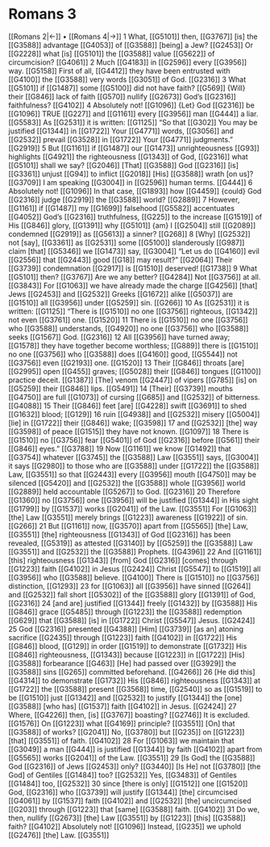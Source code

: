 # Romans 3
[[Romans 2|←]] • [[Romans 4|→]]
1 What, [[G5101]] then, [[G3767]] [is] the [[G3588]] advantage [[G4053]] of [[G3588]] [being] a Jew? [[G2453]] Or [[G2228]] what [is] [[G5101]] the [[G3588]] value [[G5622]] of circumcision? [[G4061]] 
2 Much [[G4183]] in [[G2596]] every [[G3956]] way. [[G5158]] First of all, [[G4412]] they have been entrusted with [[G4100]] the [[G3588]] very words [[G3051]] of God. [[G2316]] 
3 What [[G5101]] if [[G1487]] some [[G5100]] did not have faith? [[G569]] {Will} their [[G846]] lack of faith [[G570]] nullify [[G2673]] God’s [[G2316]] faithfulness? [[G4102]] 
4 Absolutely not! [[G1096]] {Let} God [[G2316]] be [[G1096]] TRUE [[G227]] and [[G1161]] every [[G3956]] man [[G444]] a liar. [[G5583]] As [[G2531]] it is written: [[G1125]] “So that [[G302]] You may be justified [[G1344]] in [[G1722]] Your [[G4771]] words, [[G3056]] and [[G2532]] prevail [[G3528]] in [[G1722]] Your [[G4771]] judgments.” [[G2919]] 
5 But [[G1161]] if [[G1487]] our [[G1473]] unrighteousness [[G93]] highlights [[G4921]] the righteousness [[G1343]] of God, [[G2316]] what [[G5101]] shall we say? [[G2046]] [That] [[G3588]] God [[G2316]] [is] [[G3361]] unjust [[G94]] to inflict [[G2018]] [His] [[G3588]] wrath [on us]? [[G3709]] I am speaking [[G3004]] in [[G2596]] human terms. [[G444]] 
6 Absolutely not! [[G1096]] In that case, [[G1893]] how [[G4459]] {could} God [[G2316]] judge [[G2919]] the [[G3588]] world? [[G2889]] 
7 However, [[G1161]] if [[G1487]] my [[G1699]] falsehood [[G5582]] accentuates [[G4052]] God’s [[G2316]] truthfulness, [[G225]] to the increase [[G1519]] of His [[G846]] glory, [[G1391]] why [[G5101]] {am} I [[G2504]] still [[G2089]] condemned [[G2919]] as [[G5613]] a sinner? [[G268]] 
8 [Why] [[G2532]] not [say], [[G3361]] as [[G2531]] some [[G5100]] slanderously [[G987]] claim [that] [[G5346]] we [[G1473]] say, [[G3004]] “Let us do [[G4160]] evil [[G2556]] that [[G2443]] good [[G18]] may result?” [[G2064]] Their [[G3739]] condemnation [[G2917]] is [[G1510]] deserved! [[G1738]] 
9 What [[G5101]] then? [[G3767]] Are we any better? [[G4284]] Not [[G3756]] at all. [[G3843]] For [[G1063]] we have already made the charge [[G4256]] [that] Jews [[G2453]] and [[G2532]] Greeks [[G1672]] alike [[G5037]] are [[G1510]] all [[G3956]] under [[G5259]] sin. [[G266]] 
10 As [[G2531]] it is written: [[G1125]] “There is [[G1510]] no one [[G3756]] righteous, [[G1342]] not even [[G3761]] one. [[G1520]] 
11 There is [[G1510]] no one [[G3756]] who [[G3588]] understands, [[G4920]] no one [[G3756]] who [[G3588]] seeks [[G1567]] God. [[G2316]] 
12 All [[G3956]] have turned away; [[G1578]] they have together become worthless; [[G889]] there is [[G1510]] no one [[G3756]] who [[G3588]] does [[G4160]] good, [[G5544]] not [[G3756]] even [[G2193]] one. [[G1520]] 
13 Their [[G846]] throats [are] [[G2995]] open [[G455]] graves; [[G5028]] their [[G846]] tongues [[G1100]] practice deceit. [[G1387]] [The] venom [[G2447]] of vipers [[G785]] [is] on [[G5259]] their [[G846]] lips. [[G5491]] 
14 [Their] [[G3739]] mouths [[G4750]] are full [[G1073]] of cursing [[G685]] and [[G2532]] of bitterness. [[G4088]] 
15 Their [[G846]] feet [are] [[G4228]] swift [[G3691]] to shed [[G1632]] blood; [[G129]] 
16 ruin [[G4938]] and [[G2532]] misery [[G5004]] [lie] in [[G1722]] their [[G846]] wake; [[G3598]] 
17 and [[G2532]] [the] way [[G3598]] of peace [[G1515]] they have not known. [[G1097]] 
18 There is [[G1510]] no [[G3756]] fear [[G5401]] of God [[G2316]] before [[G561]] their [[G846]] eyes.” [[G3788]] 
19 Now [[G1161]] we know [[G1492]] that [[G3754]] whatever [[G3745]] the [[G3588]] Law [[G3551]] says, [[G3004]] it says [[G2980]] to those who are [[G3588]] under [[G1722]] the [[G3588]] Law, [[G3551]] so that [[G2443]] every [[G3956]] mouth [[G4750]] may be silenced [[G5420]] and [[G2532]] the [[G3588]] whole [[G3956]] world [[G2889]] held accountable [[G5267]] to God. [[G2316]] 
20 Therefore [[G1360]] no [[G3756]] one [[G3956]] will be justified [[G1344]] in His sight [[G1799]] by [[G1537]] works [[G2041]] of the Law. [[G3551]] For [[G1063]] [the] Law [[G3551]] merely brings [[G1223]] awareness [[G1922]] of sin. [[G266]] 
21 But [[G1161]] now, [[G3570]] apart from [[G5565]] [the] Law, [[G3551]] [the] righteousness [[G1343]] of God [[G2316]] has been revealed, [[G5319]] as attested [[G3140]] by [[G5259]] the [[G3588]] Law [[G3551]] and [[G2532]] the [[G3588]] Prophets. [[G4396]] 
22 And [[G1161]] [this] righteousness [[G1343]] [from] God [[G2316]] [comes] through [[G1223]] faith [[G4102]] in Jesus [[G2424]] Christ [[G5547]] to [[G1519]] all [[G3956]] who [[G3588]] believe. [[G4100]] There is [[G1510]] no [[G3756]] distinction, [[G1293]] 
23 for [[G1063]] all [[G3956]] have sinned [[G264]] and [[G2532]] fall short [[G5302]] of the [[G3588]] glory [[G1391]] of God, [[G2316]] 
24 [and are] justified [[G1344]] freely [[G1432]] by [[G3588]] His [[G846]] grace [[G5485]] through [[G1223]] the [[G3588]] redemption [[G629]] that [[G3588]] [is] in [[G1722]] Christ [[G5547]] Jesus. [[G2424]] 
25 God [[G2316]] presented [[G4388]] [Him] [[G3739]] [as an] atoning sacrifice [[G2435]] through [[G1223]] faith [[G4102]] in [[G1722]] His [[G846]] blood, [[G129]] in order [[G1519]] to demonstrate [[G1732]] His [[G846]] righteousness, [[G1343]] because [[G1223]] in [[G1722]] [His] [[G3588]] forbearance [[G463]] [He] had passed over [[G3929]] the [[G3588]] sins [[G265]] committed beforehand. [[G4266]] 
26 [He did this] [[G4314]] to demonstrate [[G1732]] His [[G846]] righteousness [[G1343]] at [[G1722]] the [[G3588]] present [[G3568]] time, [[G2540]] so as [[G1519]] to be [[G1510]] just [[G1342]] and [[G2532]] to justify [[G1344]] the [one] [[G3588]] [who has] [[G1537]] faith [[G4102]] in Jesus. [[G2424]] 
27 Where, [[G4226]] then, [is] [[G3767]] boasting? [[G2746]] It is excluded. [[G1576]] On [[G1223]] what [[G4169]] principle? [[G3551]] [On] that [[G3588]] of works? [[G2041]] No, [[G3780]] but [[G235]] on [[G1223]] [that] [[G3551]] of faith. [[G4102]] 
28 For [[G1063]] we maintain that [[G3049]] a man [[G444]] is justified [[G1344]] by faith [[G4102]] apart from [[G5565]] works [[G2041]] of the Law. [[G3551]] 
29 [Is God] the [[G3588]] God [[G2316]] of Jews [[G2453]] only? [[G3440]] [Is He] not [[G3780]] [the God] of Gentiles [[G1484]] too? [[G2532]] Yes, [[G3483]] of Gentiles [[G1484]] too, [[G2532]] 
30 since [there is only] [[G1512]] one [[G1520]] God, [[G2316]] who [[G3739]] will justify [[G1344]] [the] circumcised [[G4061]] by [[G1537]] faith [[G4102]] and [[G2532]] [the] uncircumcised [[G203]] through [[G1223]] that [same] [[G3588]] faith. [[G4102]] 
31 Do we, then, nullify [[G2673]] [the] Law [[G3551]] by [[G1223]] [this] [[G3588]] faith? [[G4102]] Absolutely not! [[G1096]] Instead, [[G235]] we uphold [[G2476]] [the] Law. [[G3551]] 
